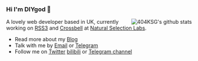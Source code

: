 ### Hi I'm DIYgod 👋

<img style="max-width: 450px" align="right" src="https://github-readme-stats.vercel.app/api?username=404KSG&show_icons=true&icon_color=0366d6&bg_color=000000&hide_title=true&hide=contribs,prs&include_all_commits=true&count_private=true" alt="404KSG's github stats"/>

A lovely web developer based in UK, currently working on [RSS3](https://rss3.io/) and [Crossbell](https://crossbell.io/) at [Natural Selection Labs](https://github.com/NaturalSelectionLabs).

- Read more about my [Blog](https://diygod.me/)
- Talk with me by [Email](mailto:i@diygod.me) or [Telegram](https://t.me/DIYgod)
- Follow me on [Twitter](https://twitter.com/DIYgod) [bilibili](https://space.bilibili.com/2267573) or [Telegram channel](https://t.me/awesomeDIYgod)
